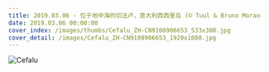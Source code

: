 ```yaml
---
title: 2019.03.06 - 位于地中海的切法卢，意大利西西里岛 (© Tuul & Bruno Morandi/eStock Photo)
date: 2019.03.06 00:00:00
cover_index: /images/thumbs/Cefalu_ZH-CN9108906653_533x300.jpg
cover_detail: /images/Cefalu_ZH-CN9108906653_1920x1080.jpg
---
```


![Cefalu](/images/Cefalu_ZH-CN9108906653_1920x1080.jpg)
